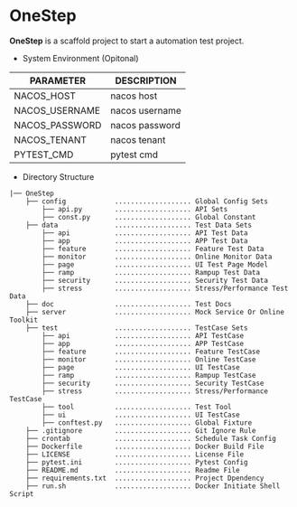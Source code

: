 # OneStep

**OneStep** is a scaffold project to start a automation test project.

- System Environment (Opitonal)
  
| PARAMETER      | DESCRIPTION    |
| -------------- | -------------- |
| NACOS_HOST     | nacos host     |
| NACOS_USERNAME | nacos username |
| NACOS_PASSWORD | nacos password |
| NACOS_TENANT   | nacos tenant   |
| PYTEST_CMD     | pytest cmd     |


- Directory Structure

```console
|── OneStep
	├── config            ................... Global Config Sets
		├── api.py        ................... API Sets
		├── const.py      ................... Global Constant
	├── data              ................... Test Data Sets
		├── api           ................... API Test Data
        ├── app           ................... APP Test Data
        ├── feature       ................... Feature Test Data
        ├── monitor       ................... Online Monitor Data
        ├── page          ................... UI Test Page Model
        ├── ramp          ................... Rampup Test Data
        ├── security      ................... Security Test Data
        ├── stress        ................... Stress/Performance Test Data
	├── doc               ................... Test Docs
    ├── server            ................... Mock Service Or Online Toolkit
	├── test              ................... TestCase Sets
		├── api           ................... API TestCase
        ├── app           ................... APP TestCase
        ├── feature       ................... Feature TestCase
        ├── monitor       ................... Online TestCase
        ├── page          ................... UI TestCase
        ├── ramp          ................... Rampup TestCase
        ├── security      ................... Security TestCase
        ├── stress        ................... Stress/Performance TestCase
        ├── tool          ................... Test Tool
        ├── ui            ................... UI TestCase
		├── conftest.py   ................... Global Fixture
	├── .gitignore        ................... Git Ignore Rule
	├── crontab           ................... Schedule Task Config
	├── Dockerfile        ................... Docker Build File
    ├── LICENSE           ................... License File
	├── pytest.ini        ................... Pytest Config
	├── README.md         ................... Readme File
	├── requirements.txt  ................... Project Dpendency
	├── run.sh            ................... Docker Initiate Shell Script 

```